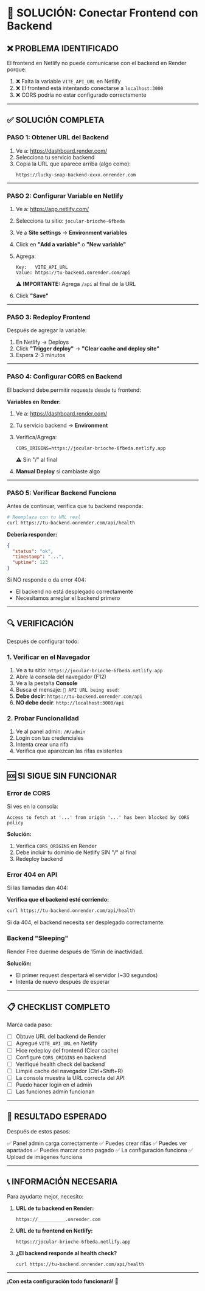 # 🔧 SOLUCIÓN: Conectar Frontend con Backend

## ❌ PROBLEMA IDENTIFICADO

El frontend en Netlify no puede comunicarse con el backend en Render porque:

1. ❌ Falta la variable `VITE_API_URL` en Netlify
2. ❌ El frontend está intentando conectarse a `localhost:3000`
3. ❌ CORS podría no estar configurado correctamente

---

## ✅ SOLUCIÓN COMPLETA

### **PASO 1: Obtener URL del Backend**

1. Ve a: https://dashboard.render.com/
2. Selecciona tu servicio backend
3. Copia la URL que aparece arriba (algo como):
   ```
   https://lucky-snap-backend-xxxx.onrender.com
   ```

---

### **PASO 2: Configurar Variable en Netlify**

1. Ve a: https://app.netlify.com/
2. Selecciona tu sitio: `jocular-brioche-6fbeda`
3. Ve a **Site settings** → **Environment variables**
4. Click en **"Add a variable"** o **"New variable"**
5. Agrega:
   ```
   Key:   VITE_API_URL
   Value: https://tu-backend.onrender.com/api
   ```
   ⚠️ **IMPORTANTE:** Agrega `/api` al final de la URL

6. Click **"Save"**

---

### **PASO 3: Redeploy Frontend**

Después de agregar la variable:

1. En Netlify → Deploys
2. Click **"Trigger deploy"** → **"Clear cache and deploy site"**
3. Espera 2-3 minutos

---

### **PASO 4: Configurar CORS en Backend**

El backend debe permitir requests desde tu frontend:

**Variables en Render:**
1. Ve a: https://dashboard.render.com/
2. Tu servicio backend → **Environment**
3. Verifica/Agrega:
   ```
   CORS_ORIGINS=https://jocular-brioche-6fbeda.netlify.app
   ```
   ⚠️ Sin "/" al final

4. **Manual Deploy** si cambiaste algo

---

### **PASO 5: Verificar Backend Funciona**

Antes de continuar, verifica que tu backend responda:

```bash
# Reemplaza con tu URL real
curl https://tu-backend.onrender.com/api/health
```

**Debería responder:**
```json
{
  "status": "ok",
  "timestamp": "...",
  "uptime": 123
}
```

Si NO responde o da error 404:
- El backend no está desplegado correctamente
- Necesitamos arreglar el backend primero

---

## 🔍 VERIFICACIÓN

Después de configurar todo:

### 1. Verificar en el Navegador

1. Ve a tu sitio: `https://jocular-brioche-6fbeda.netlify.app`
2. Abre la consola del navegador (F12)
3. Ve a la pestaña **Console**
4. Busca el mensaje: `🔗 API URL being used:`
5. **Debe decir**: `https://tu-backend.onrender.com/api`
6. **NO debe decir**: `http://localhost:3000/api`

### 2. Probar Funcionalidad

1. Ve al panel admin: `/#/admin`
2. Login con tus credenciales
3. Intenta crear una rifa
4. Verifica que aparezcan las rifas existentes

---

## 🆘 SI SIGUE SIN FUNCIONAR

### Error de CORS

Si ves en la consola:
```
Access to fetch at '...' from origin '...' has been blocked by CORS policy
```

**Solución:**
1. Verifica `CORS_ORIGINS` en Render
2. Debe incluir tu dominio de Netlify SIN "/" al final
3. Redeploy backend

### Error 404 en API

Si las llamadas dan 404:

**Verifica que el backend esté corriendo:**
```bash
curl https://tu-backend.onrender.com/api/health
```

Si da 404, el backend necesita ser desplegado correctamente.

### Backend "Sleeping"

Render Free duerme después de 15min de inactividad.

**Solución:**
- El primer request despertará el servidor (~30 segundos)
- Intenta de nuevo después de esperar

---

## 📋 CHECKLIST COMPLETO

Marca cada paso:

- [ ] Obtuve URL del backend de Render
- [ ] Agregué `VITE_API_URL` en Netlify
- [ ] Hice redeploy del frontend (Clear cache)
- [ ] Configuré `CORS_ORIGINS` en backend
- [ ] Verifiqué health check del backend
- [ ] Limpié cache del navegador (Ctrl+Shift+R)
- [ ] La consola muestra la URL correcta del API
- [ ] Puedo hacer login en el admin
- [ ] Las funciones admin funcionan

---

## 🎯 RESULTADO ESPERADO

Después de estos pasos:

✅ Panel admin carga correctamente
✅ Puedes crear rifas
✅ Puedes ver apartados
✅ Puedes marcar como pagado
✅ La configuración funciona
✅ Upload de imágenes funciona

---

## 📞 INFORMACIÓN NECESARIA

Para ayudarte mejor, necesito:

1. **URL de tu backend en Render:**
   ```
   https://__________.onrender.com
   ```

2. **URL de tu frontend en Netlify:**
   ```
   https://jocular-brioche-6fbeda.netlify.app
   ```

3. **¿El backend responde al health check?**
   ```bash
   curl https://tu-backend.onrender.com/api/health
   ```

---

**¡Con esta configuración todo funcionará! 🚀**

